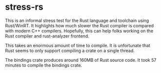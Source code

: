 # stress-rs

This is an informal stress test for the Rust language and toolchain using Rust/WinRT. It highlights how much slower the Rust compiler is compared with modern C++ compilers. Hopefully, this can help folks working on the Rust compiler and rust-analyzer frontend.

This takes an enormous amount of time to compile. It is unfortunate that Rust seems to only support compiling a crate on a single thread.

The bindings crate produces around 160MB of Rust source code. It took 57 minutes to compile the bindings crate.